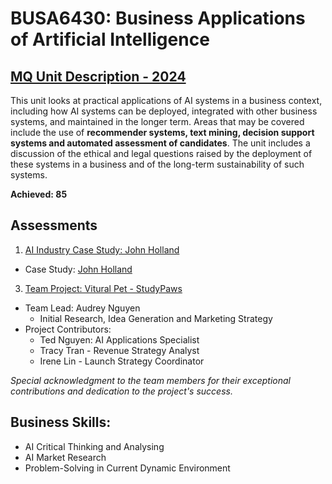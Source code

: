 # BUSA6430: Business Applications of Artificial Intelligence
## [MQ Unit Description - 2024](https://coursehandbook.mq.edu.au/2024/units/BUSA6430)
This unit looks at practical applications of AI systems in a business context, including how AI systems can be deployed, integrated with other business systems, and maintained in the longer term.  Areas that may be covered include the use of **recommender systems, text mining, decision support systems and automated assessment of candidates**. The unit includes a discussion of the ethical and legal questions raised by the deployment of these systems in a business and of the long-term sustainability of such systems. 

**Achieved: 85**

## Assessments
1. [AI Industry Case Study: John Holland](https://github.com/audreyngnn/Master-of-Business-Analytics/blob/main/Business%20Strategy/BUSA6430/BUSA6430%20-%20Individual%20Assignment.pdf)
* Case Study: [John Holland](https://github.com/audreyngnn/Master-of-Business-Analytics/blob/main/Business%20Strategy/BUSA6430/BUSA6430%20John%20Holland%20News.pdf)
3. [Team Project: Vitural Pet - StudyPaws](https://github.com/audreyngnn/Master-of-Business-Analytics/blob/main/Business%20Strategy/BUSA6430/BUSA6430_Group%209_Final%20Assignment.docx)
* Team Lead: Audrey Nguyen
  * Initial Research, Idea Generation and Marketing Strategy
* Project Contributors:
  * Ted Nguyen: AI Applications Specialist
  * Tracy Tran - Revenue Strategy Analyst
  * Irene Lin - Launch Strategy Coordinator

*Special acknowledgment to the team members for their exceptional contributions and dedication to the project's success.*

## Business Skills: 
- AI Critical Thinking and Analysing
- AI Market Research
- Problem-Solving in Current Dynamic Environment
